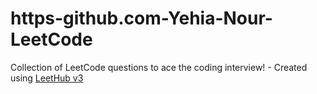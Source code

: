 # https-github.com-Yehia-Nour-LeetCode
Collection of LeetCode questions to ace the coding interview! - Created using [LeetHub v3](https://github.com/raphaelheinz/LeetHub-3.0)
